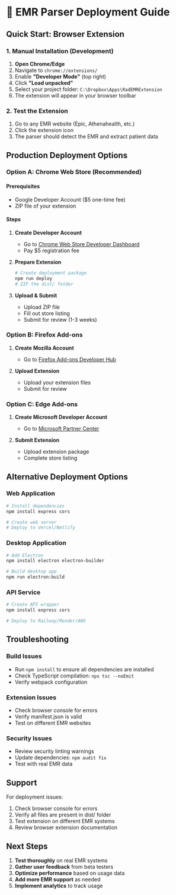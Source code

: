 # 🚀 EMR Parser Deployment Guide

## Quick Start: Browser Extension

### 1. Manual Installation (Development)

1. **Open Chrome/Edge**
2. Navigate to `chrome://extensions/`
3. Enable **"Developer Mode"** (top right)
4. Click **"Load unpacked"**
5. Select your project folder: `C:\Dropbox\Apps\RadEMRExtension`
6. The extension will appear in your browser toolbar

### 2. Test the Extension

1. Go to any EMR website (Epic, Athenahealth, etc.)
2. Click the extension icon
3. The parser should detect the EMR and extract patient data

## Production Deployment Options

### Option A: Chrome Web Store (Recommended)

#### Prerequisites
- Google Developer Account ($5 one-time fee)
- ZIP file of your extension

#### Steps
1. **Create Developer Account**
   - Go to [Chrome Web Store Developer Dashboard](https://chrome.google.com/webstore/devconsole/)
   - Pay $5 registration fee

2. **Prepare Extension**
   ```bash
   # Create deployment package
   npm run deploy
   # ZIP the dist/ folder
   ```

3. **Upload & Submit**
   - Upload ZIP file
   - Fill out store listing
   - Submit for review (1-3 weeks)

### Option B: Firefox Add-ons

1. **Create Mozilla Account**
   - Go to [Firefox Add-ons Developer Hub](https://addons.mozilla.org/developers/)

2. **Upload Extension**
   - Upload your extension files
   - Submit for review

### Option C: Edge Add-ons

1. **Create Microsoft Developer Account**
   - Go to [Microsoft Partner Center](https://partner.microsoft.com/)

2. **Submit Extension**
   - Upload extension package
   - Complete store listing

## Alternative Deployment Options

### Web Application

```bash
# Install dependencies
npm install express cors

# Create web server
# Deploy to Vercel/Netlify
```

### Desktop Application

```bash
# Add Electron
npm install electron electron-builder

# Build desktop app
npm run electron:build
```

### API Service

```bash
# Create API wrapper
npm install express cors

# Deploy to Railway/Render/AWS
```

## Troubleshooting

### Build Issues
- Run `npm install` to ensure all dependencies are installed
- Check TypeScript compilation: `npx tsc --noEmit`
- Verify webpack configuration

### Extension Issues
- Check browser console for errors
- Verify manifest.json is valid
- Test on different EMR websites

### Security Issues
- Review security linting warnings
- Update dependencies: `npm audit fix`
- Test with real EMR data

## Support

For deployment issues:
1. Check browser console for errors
2. Verify all files are present in dist/ folder
3. Test extension on different EMR systems
4. Review browser extension documentation

## Next Steps

1. **Test thoroughly** on real EMR systems
2. **Gather user feedback** from beta testers
3. **Optimize performance** based on usage data
4. **Add more EMR support** as needed
5. **Implement analytics** to track usage 